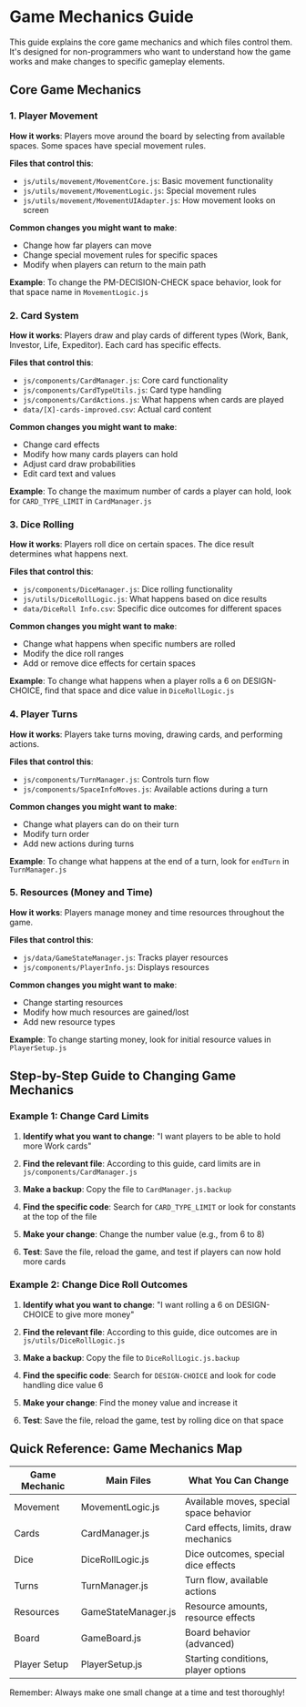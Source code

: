 # Game Mechanics Guide

This guide explains the core game mechanics and which files control them. It's designed for non-programmers who want to understand how the game works and make changes to specific gameplay elements.

## Core Game Mechanics

### 1. Player Movement

**How it works**: Players move around the board by selecting from available spaces. Some spaces have special movement rules.

**Files that control this**:
- `js/utils/movement/MovementCore.js`: Basic movement functionality
- `js/utils/movement/MovementLogic.js`: Special movement rules
- `js/utils/movement/MovementUIAdapter.js`: How movement looks on screen

**Common changes you might want to make**:
- Change how far players can move
- Change special movement rules for specific spaces
- Modify when players can return to the main path

**Example**: To change the PM-DECISION-CHECK space behavior, look for that space name in `MovementLogic.js`

### 2. Card System

**How it works**: Players draw and play cards of different types (Work, Bank, Investor, Life, Expeditor). Each card has specific effects.

**Files that control this**:
- `js/components/CardManager.js`: Core card functionality
- `js/components/CardTypeUtils.js`: Card type handling
- `js/components/CardActions.js`: What happens when cards are played
- `data/[X]-cards-improved.csv`: Actual card content

**Common changes you might want to make**:
- Change card effects
- Modify how many cards players can hold
- Adjust card draw probabilities
- Edit card text and values

**Example**: To change the maximum number of cards a player can hold, look for `CARD_TYPE_LIMIT` in `CardManager.js`

### 3. Dice Rolling

**How it works**: Players roll dice on certain spaces. The dice result determines what happens next.

**Files that control this**:
- `js/components/DiceManager.js`: Dice rolling functionality
- `js/utils/DiceRollLogic.js`: What happens based on dice results
- `data/DiceRoll Info.csv`: Specific dice outcomes for different spaces

**Common changes you might want to make**:
- Change what happens when specific numbers are rolled
- Modify the dice roll ranges
- Add or remove dice effects for certain spaces

**Example**: To change what happens when a player rolls a 6 on DESIGN-CHOICE, find that space and dice value in `DiceRollLogic.js`

### 4. Player Turns

**How it works**: Players take turns moving, drawing cards, and performing actions.

**Files that control this**:
- `js/components/TurnManager.js`: Controls turn flow
- `js/components/SpaceInfoMoves.js`: Available actions during a turn

**Common changes you might want to make**:
- Change what players can do on their turn
- Modify turn order
- Add new actions during turns

**Example**: To change what happens at the end of a turn, look for `endTurn` in `TurnManager.js`

### 5. Resources (Money and Time)

**How it works**: Players manage money and time resources throughout the game.

**Files that control this**:
- `js/data/GameStateManager.js`: Tracks player resources
- `js/components/PlayerInfo.js`: Displays resources

**Common changes you might want to make**:
- Change starting resources
- Modify how much resources are gained/lost
- Add new resource types

**Example**: To change starting money, look for initial resource values in `PlayerSetup.js`

## Step-by-Step Guide to Changing Game Mechanics

### Example 1: Change Card Limits

1. **Identify what you want to change**: "I want players to be able to hold more Work cards"

2. **Find the relevant file**: According to this guide, card limits are in `js/components/CardManager.js`

3. **Make a backup**: Copy the file to `CardManager.js.backup`

4. **Find the specific code**: Search for `CARD_TYPE_LIMIT` or look for constants at the top of the file

5. **Make your change**: Change the number value (e.g., from 6 to 8)

6. **Test**: Save the file, reload the game, and test if players can now hold more cards

### Example 2: Change Dice Roll Outcomes

1. **Identify what you want to change**: "I want rolling a 6 on DESIGN-CHOICE to give more money"

2. **Find the relevant file**: According to this guide, dice outcomes are in `js/utils/DiceRollLogic.js`

3. **Make a backup**: Copy the file to `DiceRollLogic.js.backup`

4. **Find the specific code**: Search for `DESIGN-CHOICE` and look for code handling dice value 6

5. **Make your change**: Find the money value and increase it

6. **Test**: Save the file, reload the game, test by rolling dice on that space

## Quick Reference: Game Mechanics Map

| Game Mechanic | Main Files | What You Can Change |
|---------------|------------|---------------------|
| Movement | MovementLogic.js | Available moves, special space behavior |
| Cards | CardManager.js | Card effects, limits, draw mechanics |
| Dice | DiceRollLogic.js | Dice outcomes, special dice effects |
| Turns | TurnManager.js | Turn flow, available actions |
| Resources | GameStateManager.js | Resource amounts, resource effects |
| Board | GameBoard.js | Board behavior (advanced) |
| Player Setup | PlayerSetup.js | Starting conditions, player options |

Remember: Always make one small change at a time and test thoroughly!
